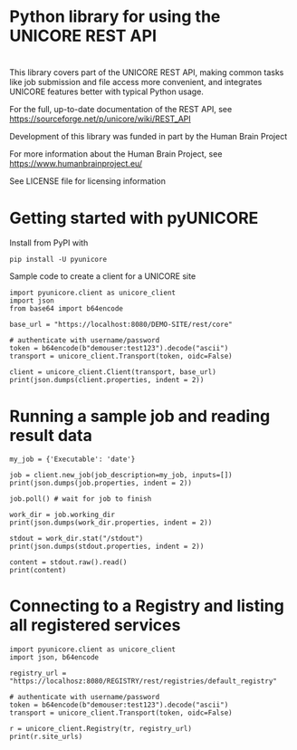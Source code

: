 #
# Python library for using the UNICORE REST API
#

This library covers part of the UNICORE REST API, making common tasks
like job submission and file access more convenient, and integrates
UNICORE features better with typical Python usage.

For the full, up-to-date documentation of the REST API,
see https://sourceforge.net/p/unicore/wiki/REST_API

Development of this library was funded in part by the Human Brain Project

For more information about the Human Brain Project, see https://www.humanbrainproject.eu/

See LICENSE file for licensing information

# Getting started with pyUNICORE

Install from PyPI with

    pip install -U pyunicore

Sample code to create a client for a UNICORE site

    import pyunicore.client as unicore_client
    import json
    from base64 import b64encode
   
    base_url = "https://localhost:8080/DEMO-SITE/rest/core"

    # authenticate with username/password
    token = b64encode(b"demouser:test123").decode("ascii")
    transport = unicore_client.Transport(token, oidc=False)
    
    client = unicore_client.Client(transport, base_url)
    print(json.dumps(client.properties, indent = 2))
    
# Running a sample job and reading result data

    my_job = {'Executable': 'date'}
    
    job = client.new_job(job_description=my_job, inputs=[])
    print(json.dumps(job.properties, indent = 2))
    
    job.poll() # wait for job to finish
 
    work_dir = job.working_dir
    print(json.dumps(work_dir.properties, indent = 2))
    
    stdout = work_dir.stat("/stdout")
    print(json.dumps(stdout.properties, indent = 2))
  
    content = stdout.raw().read()
    print(content)
    
# Connecting to a Registry and listing all registered services

    import pyunicore.client as unicore_client
    import json, b64encode

    registry_url = "https://localhosz:8080/REGISTRY/rest/registries/default_registry"

    # authenticate with username/password
    token = b64encode(b"demouser:test123").decode("ascii")
    transport = unicore_client.Transport(token, oidc=False)

    r = unicore_client.Registry(tr, registry_url)
    print(r.site_urls)

